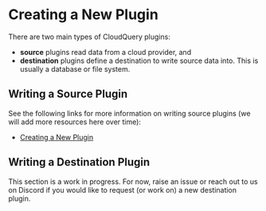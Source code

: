 # Creating a New Plugin

There are two main types of CloudQuery plugins:
 - **source** plugins read data from a cloud provider, and
 - **destination** plugins define a destination to write source data into. This is usually a database or file system.

## Writing a Source Plugin

See the following links for more information on writing source plugins (we will add more resources here over time):

- [Creating a New Plugin](https://docs.cloudquery.io/docs/developers/creating-new-plugin)

## Writing a Destination Plugin

This section is a work in progress. For now, raise an issue or reach out to us on Discord if 
you would like to request (or work on) a new destination plugin.  
